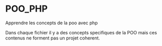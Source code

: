 # POO_PHP
Apprendre les concepts de la poo avec php

Dans chaque fichier il y a des concepts specifiques de la POO mais ces contenus ne forment pas un projet coherent.

